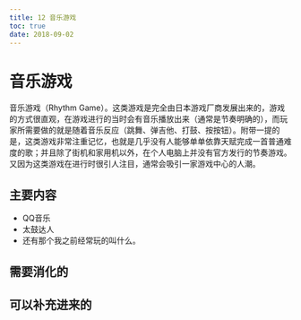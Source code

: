 ```yaml
---
title: 12 音乐游戏
toc: true
date: 2018-09-02
---
```

# 音乐游戏

音乐游戏（Rhythm Game）。这类游戏是完全由日本游戏厂商发展出来的，游戏的方式很直观，在游戏进行的当时会有音乐播放出来（通常是节奏明确的），而玩家所需要做的就是随着音乐反应（跳舞、弹吉他、打鼓、按按钮）。附带一提的是，这类游戏非常注重记忆，也就是几乎没有人能够单单依靠天赋完成一首普通难度的歌；并且除了街机和家用机以外，在个人电脑上并没有官方发行的节奏游戏。又因为这类游戏在进行时很引人注目，通常会吸引一家游戏中心的人潮。


## 主要内容

- QQ音乐
- 太鼓达人
- 还有那个我之前经常玩的叫什么。


## 需要消化的


## 可以补充进来的
